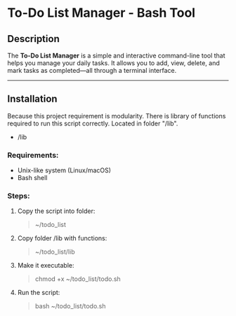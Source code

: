 # To-Do List Manager - Bash Tool

## Description

The **To-Do List Manager** is a simple and interactive command-line tool that helps you manage your daily tasks. It allows you to add, view, delete, and mark tasks as completed—all through a terminal interface.

---

## Installation

Because this project requirement is modularity. There is library of functions required to run this script correctly. Located in folder "/lib".
- /lib

### Requirements:
- Unix-like system (Linux/macOS)
- Bash shell

### Steps:
1. Copy the script into folder:
    >~/todo_list

2. Copy folder /lib with functions:
     >~/todo_list/lib
  
3. Make it executable:
    >chmod +x ~/todo_list/todo.sh

4. Run the script:
    >bash ~/todo_list/todo.sh
